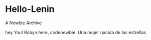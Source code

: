 # Hello-Lenin
A Newbie Archive


hey You!
Robyn here, codenewbie.
Una mujer nacida de las estrellas
